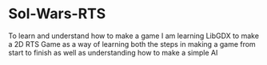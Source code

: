 # Sol-Wars-RTS
To learn and understand how to make a game I am learning LibGDX to make a 2D RTS Game as a way of learning both the steps in making a game from start to finish as well as understanding how to make a simple AI
